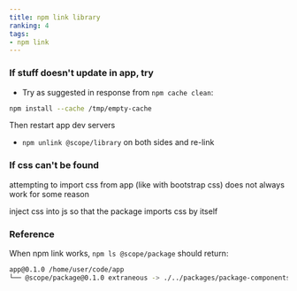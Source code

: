 ```yaml
---
title: npm link library
ranking: 4
tags:
- npm link
---
```


### If stuff doesn't update in app, try

- Try as suggested in response from `npm cache clean`:
```sh
npm install --cache /tmp/empty-cache
```````
Then restart app dev servers

- `npm unlink @scope/library` on both sides and re-link

### If css can't be found

attempting to import css from app (like with bootstrap css) does not always work for some reason

inject css into js so that the package imports css by itself

### Reference

When npm link works, `npm ls @scope/package` should return:

```sh
app@0.1.0 /home/user/code/app
└── @scope/package@0.1.0 extraneous -> ./../packages/package-components-project

```````
